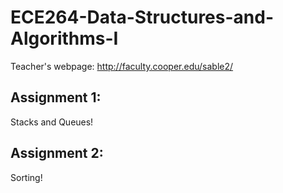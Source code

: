 # ECE264-Data-Structures-and-Algorithms-I

Teacher's webpage: http://faculty.cooper.edu/sable2/

## Assignment 1:
Stacks and Queues!


## Assignment 2:
Sorting!

